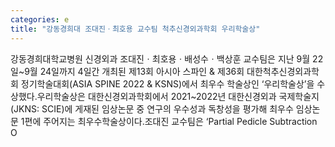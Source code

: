 ```yaml
---
categories: e
title: "강동경희대 조대진ㆍ최호용 교수팀 척추신경외과학회 우리학술상"
---
```

강동경희대학교병원 신경외과 조대진ㆍ최호용ㆍ배성수ㆍ백상훈 교수팀은 지난 9월 22일~9월 24일까지 4일간 개최된 제13회 아시아 스파인 & 제36회 대한척추신경외과학회 정기학술대회(ASIA SPINE 2022 & KSNS)에서 최우수 학술상인 ‘우리학술상’을 수상했다.우리학술상은 대한신경외과학회에서 2021~2022년 대한신경외과 국제학술지(JKNS: SCIE)에 게재된 임상논문 중 연구의 우수성과 독창성을 평가해 최우수 임상논문 1편에 주어지는 최우수학술상이다.조대진 교수팀은 ‘Partial Pedicle Subtraction O